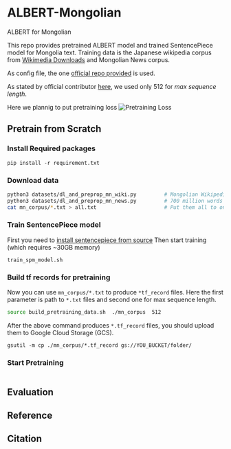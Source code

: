 # ALBERT-Mongolian
ALBERT for Mongolian

This repo provides pretrained ALBERT model and trained SentencePiece model for Mongolia text. Training data is the Japanese wikipedia corpus from [Wikimedia Downloads](https://dumps.wikimedia.org/mnwiki/20200501/) and Mongolian News corpus.

As config file, the one [official repo provided](https://tfhub.dev/google/albert_base/3) is used.

As stated by official contributor [here](https://github.com/google-research/ALBERT/issues/104#issuecomment-548636183), we used only 512 for *max sequence length*.

Here we plannig to put pretraining loss
![Pretraining Loss](./images/pretraining_loss.png)

## Pretrain from Scratch
### Install Required packages
```
pip install -r requirement.txt
```
### Download data
```bash
python3 datasets/dl_and_preprop_mn_wiki.py         # Mongolian Wikipedia
python3 datasets/dl_and_preprop_mn_news.py         # 700 million words Mongolian news data set
cat mn_corpus/*.txt > all.txt                      # Put them all to one file
```
### Train SentencePiece model
First you need to [install sentencepiece from source](https://github.com/google/sentencepiece#c-from-source)
Then start training (which requires ~30GB memory)
```
train_spm_model.sh
```
### Build tf records for pretraining
Now you can use `mn_corpus/*.txt` to produce `*tf_record` files. Here the first parameter is path to `*.txt` files and second one for max sequence length.
```bash
source build_pretraining_data.sh  ./mn_corpus  512
```
After the above command produces `*.tf_record` files, you should upload them to Google Cloud Storage (GCS).
```source
gsutil -m cp ./mn_corpus/*.tf_record gs://YOU_BUCKET/folder/
```
### Start Pretraining
```
```


## Evaluation

## Reference

## Citation
